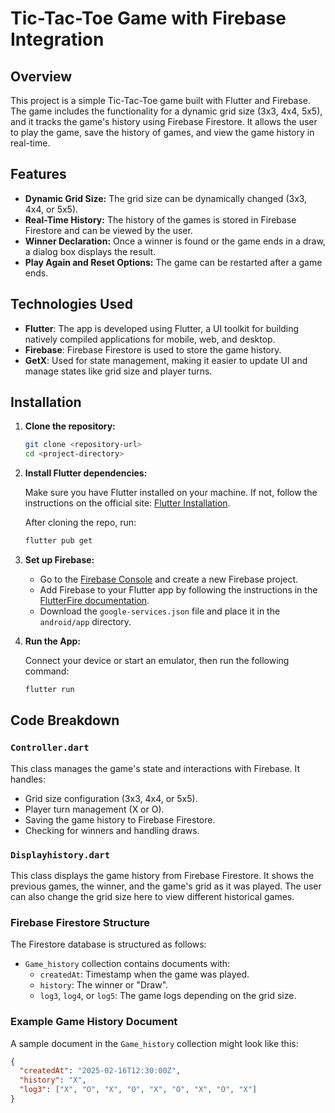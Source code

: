 # Tic-Tac-Toe Game with Firebase Integration

## Overview

This project is a simple Tic-Tac-Toe game built with Flutter and Firebase. The game includes the functionality for a dynamic grid size (3x3, 4x4, 5x5), and it tracks the game's history using Firebase Firestore. It allows the user to play the game, save the history of games, and view the game history in real-time.

## Features

- **Dynamic Grid Size:** The grid size can be dynamically changed (3x3, 4x4, or 5x5).
- **Real-Time History:** The history of the games is stored in Firebase Firestore and can be viewed by the user.
- **Winner Declaration:** Once a winner is found or the game ends in a draw, a dialog box displays the result.
- **Play Again and Reset Options:** The game can be restarted after a game ends.
  
## Technologies Used

- **Flutter**: The app is developed using Flutter, a UI toolkit for building natively compiled applications for mobile, web, and desktop.
- **Firebase**: Firebase Firestore is used to store the game history.
- **GetX**: Used for state management, making it easier to update UI and manage states like grid size and player turns.

## Installation

1. **Clone the repository:**

    ```bash
    git clone <repository-url>
    cd <project-directory>
    ```

2. **Install Flutter dependencies:**

    Make sure you have Flutter installed on your machine. If not, follow the instructions on the official site: [Flutter Installation](https://flutter.dev/docs/get-started/install).

    After cloning the repo, run:

    ```bash
    flutter pub get
    ```

3. **Set up Firebase:**

    - Go to the [Firebase Console](https://console.firebase.google.com/) and create a new Firebase project.
    - Add Firebase to your Flutter app by following the instructions in the [FlutterFire documentation](https://firebase.flutter.dev/docs/overview).
    - Download the `google-services.json` file and place it in the `android/app` directory.

4. **Run the App:**

    Connect your device or start an emulator, then run the following command:

    ```bash
    flutter run
    ```

## Code Breakdown

### `Controller.dart`

This class manages the game's state and interactions with Firebase. It handles:
- Grid size configuration (3x3, 4x4, or 5x5).
- Player turn management (X or O).
- Saving the game history to Firebase Firestore.
- Checking for winners and handling draws.

### `Displayhistory.dart`

This class displays the game history from Firebase Firestore. It shows the previous games, the winner, and the game's grid as it was played. The user can also change the grid size here to view different historical games.

### Firebase Firestore Structure

The Firestore database is structured as follows:
- `Game_history` collection contains documents with:
  - `createdAt`: Timestamp when the game was played.
  - `history`: The winner or "Draw".
  - `log3`, `log4`, or `log5`: The game logs depending on the grid size.

### Example Game History Document

A sample document in the `Game_history` collection might look like this:

```json
{
  "createdAt": "2025-02-16T12:30:00Z",
  "history": "X",
  "log3": ["X", "O", "X", "O", "X", "O", "X", "O", "X"]
}
